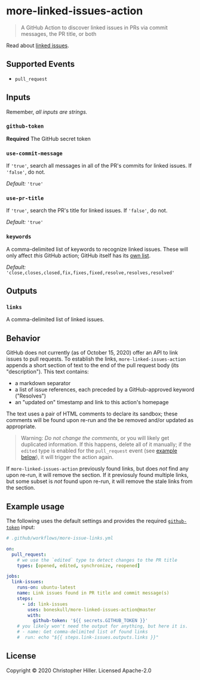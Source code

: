 # more-linked-issues-action

> A GitHub Action to discover linked issues in PRs via commit messages, the PR title, or both

Read about [linked issues](https://docs.github.com/en/free-pro-team@latest/github/managing-your-work-on-github/linking-a-pull-request-to-an-issue).

## Supported Events

- `pull_request`

## Inputs

Remember, _all inputs are strings._

### `github-token`

**Required** The GitHub secret token

### `use-commit-message`

If `'true'`, search all messages in all of the PR's commits for linked issues. If `'false'`, do not.

_Default:_ `'true'`

### `use-pr-title`

If `'true'`, search the PR's title for linked issues. If `'false'`, do not.

_Default:_ `'true'`

### `keywords`

A comma-delimited list of keywords to recognize linked issues. These will only affect _this_ GitHub action; GitHub itself has its [own list](https://docs.github.com/en/free-pro-team@latest/github/managing-your-work-on-github/linking-a-pull-request-to-an-issue#linking-a-pull-request-to-an-issue-using-a-keyword).

_Default:_ `'close,closes,closed,fix,fixes,fixed,resolve,resolves,resolved'`

## Outputs

### `links`

A comma-delimited list of linked issues.

## Behavior

GitHub does not currently (as of October 15, 2020) offer an API to link issues to pull requests. To establish the links, `more-linked-issues-action` appends a short section of text to the end of the pull request body (its "description"). This text contains:

- a markdown separator
- a list of issue references, each preceded by a GitHub-approved keyword ("Resolves")
- an "updated on" timestamp and link to this action's homepage

The text uses a pair of HTML comments to declare its sandbox; these comments will be found upon re-run and the be removed and/or updated as appropriate.

> Warning: _Do not change the comments_, or you will likely get duplicated information. If this happens, delete all of it manually; if the `edited` type is enabled for the `pull_request` event (see [example below](#example-usage)), it will trigger the action again.

If `more-linked-issues-action` previously found links, but does _not_ find any upon re-run, it will remove the section. If it previosuly found multiple links, but some subset is _not_ found upon re-run, it will remove the stale links from the section.

## Example usage

The following uses the default settings and provides the required [`github-token`](#github-token) input:

```yml
# .github/workflows/more-issue-links.yml

on:
  pull_request:
    # we use the `edited` type to detect changes to the PR title
    types: [opened, edited, synchronize, reopened]

jobs:
  link-issues:
    runs-on: ubuntu-latest
    name: Link issues found in PR title and commit message(s)
    steps:
      - id: link-issues
        uses: boneskull/more-linked-issues-action@master
        with:
          github-token: '${{ secrets.GITHUB_TOKEN }}'
    # you likely won't need the output for anything, but here it is.
    # - name: Get comma-delimited list of found links
    #  run: echo "${{ steps.link-issues.outputs.links }}"
```

## License

Copyright © 2020 Christopher Hiller. Licensed Apache-2.0
